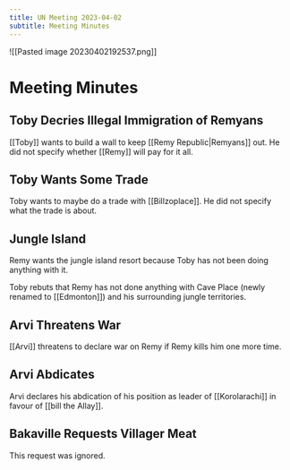```yaml
---
title: UN Meeting 2023-04-02
subtitle: Meeting Minutes
---
```


![[Pasted image 20230402192537.png]]

# Meeting Minutes

## Toby Decries Illegal Immigration of Remyans
[[Toby]] wants to build a wall to keep [[Remy Republic|Remyans]] out. He did not specify whether [[Remy]] will pay for it all.

## Toby Wants Some Trade
Toby wants to maybe do a trade with [[Billzoplace]]. He did not specify what the trade is about.

## Jungle Island
Remy wants the jungle island resort because Toby has not been doing anything with it.

Toby rebuts that Remy has not done anything with Cave Place (newly renamed to [[Edmonton]]) and his surrounding jungle territories.

## Arvi Threatens War
[[Arvi]] threatens to declare war on Remy if Remy kills him one more time.

## Arvi Abdicates
Arvi declares his abdication of his position as leader of [[Korolarachi]] in favour of [[bill the Allay]].

## Bakaville Requests Villager Meat
This request was ignored.